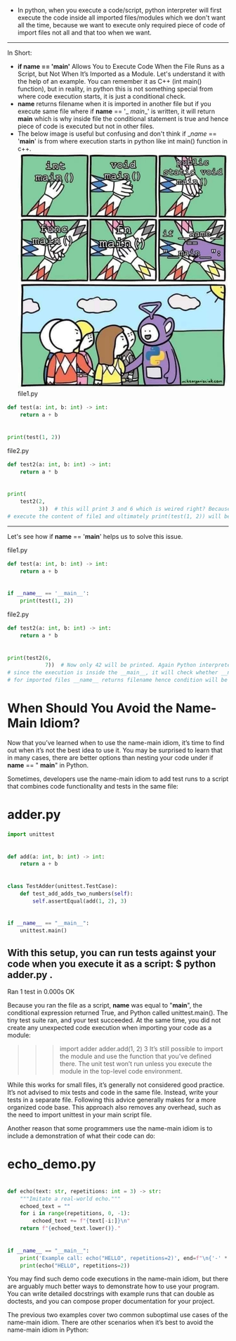 - In python, when you execute a code/script, python interpreter will first execute the code inside all imported
  files/modules which we don't want all the time, because we want to execute only required piece of code of import
  files not all and that too when we want.

---

In Short:

- **if __name__ == '__main__'** Allows You to Execute Code When the File Runs as a Script, but Not When It’s Imported as
  a Module. Let's understand it with the help of an example. You can remember it as C++ (int main() function), but in
  reality, in python this is not something special from where code execution starts, it is just a conditional check.
- __name__ returns filename when it is imported in another file but if you execute same file where if __name__ == '_
  _main__' is written, it will return __main__ which is why inside file the conditional statement is true and hence
  piece of code is executed but not in other files.
- The below image is useful but confusing and don't think if __name_ == '__main__' is from where execution starts in
  python like int main() function in c++.
  ![Python](./namemain.webp)
  file1.py

```python
def test(a: int, b: int) -> int:
    return a + b


print(test(1, 2))
```

file2.py

```python
def test2(a: int, b: int) -> int:
    return a * b


print(
    test2(2,
          3))  # this will print 3 and 6 which is weired right? Because as we discussed python interpreter will first 
# execute the content of file1 and ultimately print(test(1, 2)) will be executed resulting to 3. 
```

---
Let's see how if __name__ == '__main__' helps us to solve this issue.

file1.py

```python
def test(a: int, b: int) -> int:
    return a + b


if __name__ == '__main__':
    print(test(1, 2))
```

file2.py

```python
def test2(a: int, b: int) -> int:
    return a * b


print(test2(6,
            7))  # Now only 42 will be printed. Again Python interpreter will execute the code of file1.py but this time 
# since the execution is inside the __main__, it will check whether __name__ == '__main__' or not. As we discussed 
# for imported files __name__ returns filename hence condition will be files and print(test(1,2)) will not get executed.
```

# When Should You Avoid the Name-Main Idiom? #

Now that you’ve learned when to use the name-main idiom, it’s time to find out when it’s not the best idea to use it.
You may be surprised to learn that in many cases, there are better options than nesting your code under if __name__ == "
__main__" in Python.

Sometimes, developers use the name-main idiom to add test runs to a script that combines code functionality and tests in
the same file:

# adder.py

```python
import unittest


def add(a: int, b: int) -> int:
    return a + b


class TestAdder(unittest.TestCase):
    def test_add_adds_two_numbers(self):
        self.assertEqual(add(1, 2), 3)


if __name__ == "__main__":
    unittest.main()
```

With this setup, you can run tests against your code when you execute it as a script:
$ python adder.py
.
----------------------------------------------------------------------
Ran 1 test in 0.000s
OK

Because you ran the file as a script, __name__ was equal to "__main__", the conditional expression returned True, and
Python called unittest.main(). The tiny test suite ran, and your test succeeded. At the same time, you did not create
any unexpected code execution when importing your code as a module:

> > >
>>> import adder
> > > adder.add(1, 2)
> > > 3
> > > It’s still possible to import the module and use the function that you’ve defined there. The unit test won’t run
> > > unless
> > > you execute the module in the top-level code environment.

While this works for small files, it’s generally not considered good practice. It’s not advised to mix tests and code in
the same file. Instead, write your tests in a separate file. Following this advice generally makes for a more organized
code base. This approach also removes any overhead, such as the need to import unittest in your main script file.

Another reason that some programmers use the name-main idiom is to include a demonstration of what their code can do:

# echo_demo.py

```python

def echo(text: str, repetitions: int = 3) -> str:
    """Imitate a real-world echo."""
    echoed_text = ""
    for i in range(repetitions, 0, -1):
        echoed_text += f"{text[-i:]}\n"
    return f"{echoed_text.lower()}."


if __name__ == "__main__":
    print('Example call: echo("HELLO", repetitions=2)', end=f"\n{'-' * 42}\n")
    print(echo("HELLO", repetitions=2))

```

You may find such demo code executions in the name-main idiom, but there are arguably much better ways to demonstrate
how to use your program. You can write detailed docstrings with example runs that can double as doctests, and you can
compose proper documentation for your project.

The previous two examples cover two common suboptimal use cases of the name-main idiom. There are other scenarios
when it’s best to avoid the name-main idiom in Python:
